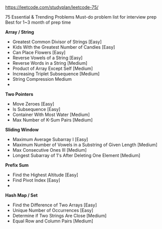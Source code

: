https://leetcode.com/studyplan/leetcode-75/

75 Essential & Trending Problems
Must-do problem list for interview prep
Best for 1~3 month of prep time

**Array / String**
- Greatest Common Divisor of Strings [Easy]
- Kids With the Greatest Number of Candies [Easy]
- Can Place Flowers [Easy]
- Reverse Vowels of a String [Easy]
- Reverse Words in a String [Medium]
- Product of Array Except Self [Medium]
- Increasing Triplet Subsequence [Medium]
- String Compression Medium
-
**Two Pointers**
- Move Zeroes [Easy]
- Is Subsequence [Easy]
- Container With Most Water [Medium]
- Max Number of K-Sum Pairs [Medium]

**Sliding Window**
- Maximum Average Subarray I [Easy]
- Maximum Number of Vowels in a Substring of Given Length [Medium]
- Max Consecutive Ones III [Medium]
- Longest Subarray of 1's After Deleting One Element [Medium]

**Prefix Sum**
- Find the Highest Altitude [Easy]
- Find Pivot Index [Easy]
-
**Hash Map / Set**
- Find the Difference of Two Arrays [Easy]
- Unique Number of Occurrences [Easy]
- Determine if Two Strings Are Close [Medium]
- Equal Row and Column Pairs [Medium]